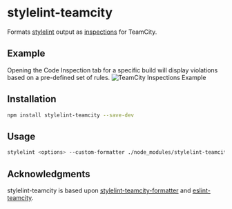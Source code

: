 # stylelint-teamcity
Formats [stylelint](http://stylelint.io/) output as [inspections](https://www.jetbrains.com/help/teamcity/build-script-interaction-with-teamcity.html#BuildScriptInteractionwithTeamCity-ReportingInspections) for TeamCity.

## Example
Opening the Code Inspection tab for a specific build will display violations based on a pre-defined set of rules.
![TeamCity Inspections Example](https://user-images.githubusercontent.com/29924878/61878880-e24a0880-aebf-11e9-8b7a-a914a8556515.png)

## Installation
```sh
npm install stylelint-teamcity --save-dev
```

## Usage
```sh
stylelint <options> --custom-formatter ./node_modules/stylelint-teamcity/index.js
```

## Acknowledgments
stylelint-teamcity is based upon [stylelint-teamcity-formatter](https://github.com/tihonove/stylelint-teamcity-formatter) and [eslint-teamcity](https://github.com/andreogle/eslint-teamcity/).
